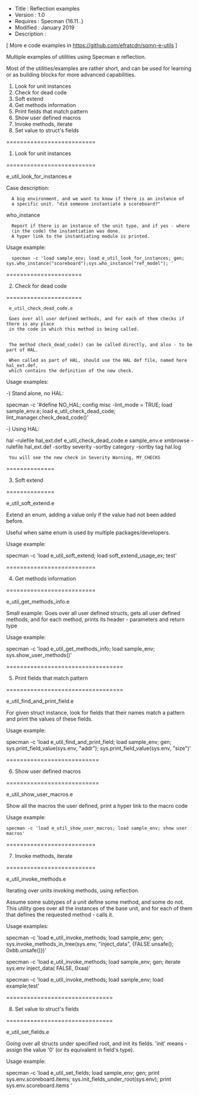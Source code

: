
* Title       : Reflection examples 
* Version     : 1.0
* Requires    : Specman {16.11..}
* Modified    : January 2019
* Description :

[ More e code examples in https://github.com/efratcdn/spmn-e-utils ]



Multiple examples of utilities using Specman e reflection. 

Most of the utilities/examples are rather short, and can be used for learning 
or as building blocks for more advanced capabilities.


1) Look for unit instances
2) Check for dead code
3) Soft extend
4) Get methods information
5) Print fields that match pattern
6) Show user defined macros
7) Invoke methods, iterate
8) Set value to struct's fields


==========================

1) Look for unit instances

==========================

   e_util_look_for_instances.e

   Case description:

      A big environment, and we want to know if there is an instance of
      a specific unit. "did someone instantiate a scoreboard?"


  who_instance
  
      Report if there is an instance of the unit type, and if yes - where 
      (in the code) the instantiation was done.
      A hyper link to the instantiating module is printed.
 
 
  Usage example:
  
      specman -c 'load sample_env; load e_util_look_for_instances; gen; sys.who_instance("scoreboard");sys.who_instance("ref_model"); '


======================

2) Check for dead code

======================
  

     e_util_check_dead_code.e

     Goes over all user defined methods, and for each of them checks if there is any place 
     in the code in which this method is being called.
  
  
     The method check_dead_code() can be called directly, and also - to be part of HAL.
  
     When called as part of HAL, should use the HAL def file, named here hal_ext.def, 
     which contains the definition of the new check.
  
  
  
  Usage examples:

  -) Stand alone, no HAL:
  
  specman -c '#define NO_HAL;  config misc -lint_mode = TRUE; load sample_env.e; load e_util_check_dead_code; lint_manager.check_dead_code()'

  
  -) Using HAL:

  
  hal -rulefile hal_ext.def e_util_check_dead_code.e sample_env.e
  xmbrowse -rulefile hal_ext.def -sortby severity -sortby category -sortby tag hal.log

     You will see the new check in Severity Warning, MY_CHECKS



==============

3) Soft extend

==============

   e_util_soft_extend.e

   Extend an enum, adding a value only if the value had not been added before.

   Useful when same enum is used by multiple packages/developers.


  Usage example:

  specman -c 'load e_util_soft_extend; load soft_extend_usage_ex; test'



==========================

4) Get methods information

==========================

  e_util_get_methods_info.e

  Small example: Goes over all user defined structs, gets all user defined methods, and
   for each method, prints its header - parameters and return type
  
  Usage example:
  
  specman -c 'load e_util_get_methods_info;  load sample_env; sys.show_user_methods()'
  

==================================

5) Print fields that match pattern

==================================

  e_util_find_and_print_field.e

  For given struct instance, look for fields that their names match a pattern 
  and print the values of these fields. 

  Usage example:

  specman -c 'load e_util_find_and_print_field; load sample_env; gen; sys.print_field_value(sys.env, "addr"); sys.print_field_value(sys.env, "size")'

  

===========================

6) Show user defined macros

===========================

  e_util_show_user_macros.e

  Show all the macros the user defined, print a hyper link to the macro code


  Usage example:

    specman -c 'load e_util_show_user_macros; load sample_env; show user macros'




==========================

7) Invoke methods, iterate

==========================

  e_util_invoke_methods.e

  Iterating over units invoking methods, using reflection.
  
  Assume some subtypes of a unit define some method, and some do not. This utility 
  goes over all the instances of the base unit, and for each of them that defines 
  the requested method - calls it.

  Usage examples:

 specman -c 'load e_util_invoke_methods; load sample_env; gen; sys.invoke_methods_in_tree(sys.env, "inject_data", {FALSE.unsafe(); 0xbb.unsafe()})'

  specman -c 'load e_util_invoke_methods; load sample_env; gen; iterate sys.env inject_data( FALSE, 0xaa)'

  specman -c 'load e_util_invoke_methods; load sample_env; load example;test'



===============================

8) Set value to struct's fields

===============================

  e_util_set_fields.e

  Going over all structs under specified root, and init its fields. 'init' means -
  assign the value '0' (or its equivalent in field's type).


  Usage example:

  specman -c 'load e_util_set_fields; load sample_env; gen; print sys.env.scoreboard.items; sys.init_fields_under_root(sys.env); print sys.env.scoreboard.items '
